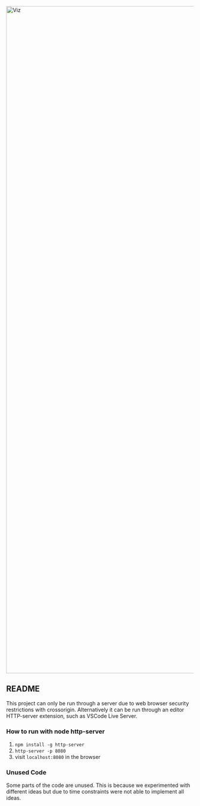 
<img width="1792" alt="Viz" src="https://github.com/user-attachments/assets/f2514eab-238d-4b91-8f04-6fa9e6e7b3fd" />

## README
This project can only be run through a server due to web browser security restrictions with crossorigin. Alternatively it can be run through an editor HTTP-server extension, such as VSCode Live Server.

### How to run with node http-server
1. `npm install -g http-server`
2. `http-server -p 8080`
3. visit `localhost:8080` in the browser

### Unused Code
Some parts of the code are unused. This is because we experimented with different ideas but due to time constraints were not able to implement all ideas.
